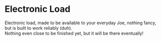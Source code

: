 # Electronic Load
Electronic load, made to be available to your everyday Joe, nothing fancy, but is built to work reliably (duh).<br />
Nothing even close to be finished yet, but it will be there eventually!